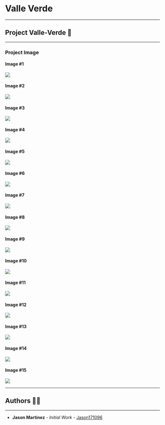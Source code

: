 # Valle Verde
----------
## Project Valle-Verde 🤖
----------
### Project Image

#### Image #1
![](https://github.com/Jason171096/valle-verde/blob/main/src/image004.png?raw=true)

#### Image #2
![](https://github.com/Jason171096/valle-verde/blob/main/src/image005.png?raw=true)

#### Image #3
![](https://github.com/Jason171096/valle-verde/blob/main/src/image006.png?raw=true)

#### Image #4
![](https://github.com/Jason171096/valle-verde/blob/main/src/image007.png?raw=true)

#### Image #5
![](https://github.com/Jason171096/valle-verde/blob/main/src/image008.png?raw=true)

#### Image #6
![](https://github.com/Jason171096/valle-verde/blob/main/src/image009.png?raw=true)

#### Image #7
![](https://github.com/Jason171096/valle-verde/blob/main/src/image010.png?raw=true)

#### Image #8
![](https://github.com/Jason171096/valle-verde/blob/main/src/image011.png?raw=true)

#### Image #9
![](https://github.com/Jason171096/valle-verde/blob/main/src/image012.png?raw=true)

#### Image #10
![](https://github.com/Jason171096/valle-verde/blob/main/src/image013.png?raw=true)

#### Image #11
![](https://github.com/Jason171096/valle-verde/blob/main/src/image013.png?raw=true)

#### Image #12
![](https://github.com/Jason171096/valle-verde/blob/main/src/image014.png?raw=true)

#### Image #13
![](https://github.com/Jason171096/valle-verde/blob/main/src/image015.png?raw=true)

#### Image #14
![](https://github.com/Jason171096/valle-verde/blob/main/src/image016.png?raw=true)

#### Image #15
![](https://github.com/Jason171096/valle-verde/blob/main/src/image017.png?raw=true)

------------

## Authors 👨‍💻
------------
- **Jason Martinez** - *Initial Work* - [Jason171096](https://github.com/Jason171096)
